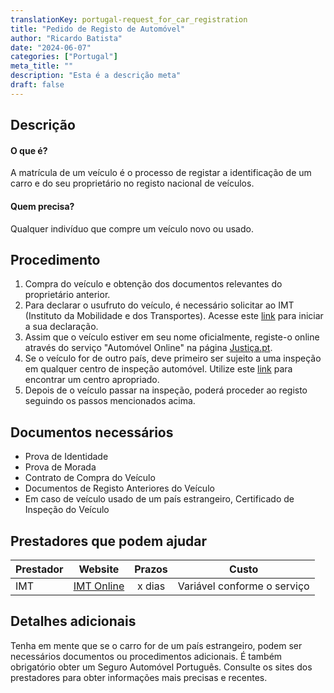 ```yaml
---
translationKey: portugal-request_for_car_registration
title: "Pedido de Registo de Automóvel"
author: "Ricardo Batista"
date: "2024-06-07"
categories: ["Portugal"]
meta_title: ""
description: "Esta é a descrição meta"
draft: false
---
```



## Descrição
#### O que é?
A matrícula de um veículo é o processo de registar a identificação de um carro e do seu proprietário no registo nacional de veículos.

#### Quem precisa?
Qualquer indivíduo que compre um veículo novo ou usado.

## Procedimento
1. Compra do veículo e obtenção dos documentos relevantes do proprietário anterior.
2. Para declarar o usufruto do veículo, é necessário solicitar ao IMT (Instituto da Mobilidade e dos Transportes). Acesse este [link](https://www.imtonline.pt/) para iniciar a sua declaração.
3. Assim que o veículo estiver em seu nome oficialmente, registe-o online através do serviço "Automóvel Online" na página [Justiça.pt](https://justica.gov.pt/).
4. Se o veículo for de outro país, deve primeiro ser sujeito a uma inspeção em qualquer centro de inspeção automóvel. Utilize este [link](https://www.imtonline.pt/) para encontrar um centro apropriado.
5. Depois de o veículo passar na inspeção, poderá proceder ao registo seguindo os passos mencionados acima.

## Documentos necessários
- Prova de Identidade
- Prova de Morada
- Contrato de Compra do Veículo
- Documentos de Registo Anteriores do Veículo
- Em caso de veículo usado de um país estrangeiro, Certificado de Inspeção do Veículo

## Prestadores que podem ajudar
| Prestador        |     Website     |     Prazos    |       Custo      |
| --------------- | --------------- |  :-------------: | :-------------: |
| IMT      | [IMT Online](https://www.imtonline.pt/)      |      x dias      |        Variável conforme o serviço       |

## Detalhes adicionais
Tenha em mente que se o carro for de um país estrangeiro, podem ser necessários documentos ou procedimentos adicionais. É também obrigatório obter um Seguro Automóvel Português. Consulte os sites dos prestadores para obter informações mais precisas e recentes.